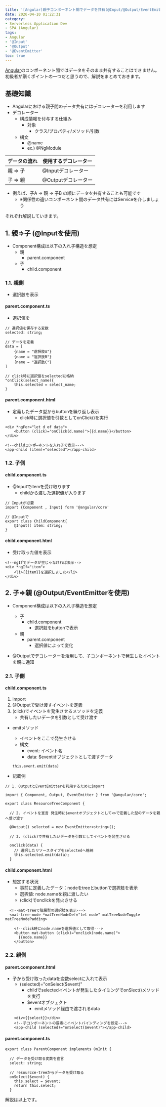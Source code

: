 ```yaml
---
title: '[Angular]親子コンポーネント間でデータを共有(@Input/@Output/EventEmitter)'
date: 2020-04-10 01:22:31
category:
- Serverless Application Dev
- SPA (Angular)
tags:
- Angular
- '@Input'
- '@Output'
- '@EventEmitter'
toc: true
---
```


[Angular](https://angular.jp/)のコンポーネント間ではデータをそのまま共有することはできません。初級者が躓くポイントの一つだと思うので、解説をまとめておきます。  

<!-- toc -->

## 基礎知識
- Angularにおける親子間のデータ共有にはデコレーターを利用します
- デコレーター
    - 構成情報を付与する仕組み
        - 対象
            - クラス/プロパティ/メソッド/引数
    - 構文
        - @name
        - ex.) @NgModule

|データの流れ|使用するデコレーター|
|----|----|
| 親 ⇒ 子|@Inputデコレーター|
| 子 ⇒ 親|@Outputデコレーター|

- 例えば、子A ⇒ 親 ⇒ 子B の順にデータを共有することも可能です
    - ※関係性の遠いコンポーネント間のデータ共有にはServiceを介しましょう

それぞれ解説していきます。

## 1. 親⇒子 (@Inputを使用)
- Component構成は以下の入れ子構造を想定
    - 親
        - parent.component
    - 子
        - child.component

### 1.1. 親側
- 選択肢を表示
#### parent.component.ts
- 選択値を

```
// 選択値を保存する変数
selected: string;

// データを定義
data = [
    {name = "選択肢A"}
    {name = "選択肢B"}
    {name = "選択肢C"}
]

// click時に選択値をselectedに格納
"onClick(select_name){
    this.selected = select_name;
}

```

#### parent.component.html
- 定義したデータ型からbuttonを繰り返し表示
    - click時に選択値を引数としてonClick()を実行

```
<div *ngFor="let d of data">
    <button (click)="onClick(d.name)">{{d.name}}</button>
</div>

<!--childコンポ―ネントを入れ子で表示--->
<app-child [item]="selected"></app-child>
```

### 1.2. 子側

#### child.component.ts
- @Inputでitemを受け取ります
    - childから渡した選択値が入ります
```
// Inputが必要
import {Component , Input} form '@angular/core'

// @Inputで
export class ChildComponent{
    @Input() item: string;
}
```

#### child.component.html
- 受け取った値を表示
```
<!--ngIfでデータが空じゃなければ表示-->
<div *ngIf="item"> 
    <li>{{item}}を選択しました</li>
</div>

```

## 2. 子⇒親 (@Output/EventEmitterを使用)
- Component構成は以下の入れ子構造を想定
    - 子
        - child.component
            - 選択肢をbuttonで表示
    - 親
        - parent.component
            - 選択値によって変化

- @Outputでデコレーターを活用して、子コンポーネントで発生したイベントを親に通知

### 2.1. 子側

#### child.component.ts
1. import
2. @Outputで受け渡すイベントを定義
3. (click)でイベントを発生させるメソッドを定義
    - 共有したいデータを引数として受け渡す

- emitメソッド
    - イベントをここで発生させる
    - 構文
        - event: イベント名
        - data: $eventオブジェクトとして渡すデータ
    ```
    this.event.emit(data)
    ```

- 記載例
```
// 1. OutputとEventEmitterを利用するためにimport

import { Component, Output, EventEmitter } from '@angular/core';

export class ResourceTreeComponent {

  // 2. イベントを宣言 発生時に$eventオブジェクトとして<>で定義した型のデータを親へ受け渡す

  @Output() selected = new EventEmitter<string>();

  // 3. (click)で共有したいデータを引数としてイベントを発生させる

  onclick(data) {
    // 選択したリソースタイプをselectedへ格納
    this.selected.emit(data);
  }
```

#### child.component.html
- 想定する状況
    - 事前に定義したデータ：nodeをtreeとbuttonで選択肢を表示
    - 選択値: node.nameを親に渡したい
    - (click)でonclickを発火させる

```
  <!--mat-treeで階層型の選択肢を表示--->
  <mat-tree-node *matTreeNodeDef="let node" matTreeNodeToggle matTreeNodePadding>

    <!--click時にnode.nameを選択値として取得--->
    <button mat-button (click)="onclick(node.name)">
      {{node.name}}
    </button>
```

### 2.2. 親側
#### parent.component.html
- 子から受け取ったdataを変数selectに入れて表示
    - (selected)="onSelect($event)"
        - childでselectedイベントが発生したタイミングでonSlect()メソッドを実行
        - $eventオブジェクト
            - emitメソッド経由で渡されるdata
```
    <div>{{select}}</div>
    <!--子コンポーネントの要素にイベントバインディングを設定--->
    <app-child (selected)="onSelect($event)"></app-child>
```

#### parent.component.ts
```
export class ParentComponent implements OnInit {

  // データを受け取る変数を宣言
  select: string;

  // resourcce-treeからデータを受け取る
  onSelect($event) {
    this.select = $event;
    return this.select;
  }
```

解説は以上です。